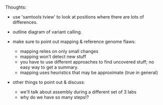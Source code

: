 Thoughts:

* use 'samtools tview' to look at positions where there are lots of
  differences.
  
* outline diagram of variant calling.

* make sure to point out mapping & reference genome flaws:

  * mapping relies on only small changes
  * mapping won't detect new stuff
  * you have to use different approaches to find uncovered stuff;
    no easy way to get a summary.
  * mapping uses heuristics that may be approximate (true in general)
  
* other things to point out & discuss:

  * we'll talk about assembly during a different set of 3 labs
  * why do we have so many steps!?
